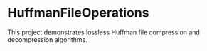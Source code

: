# HuffmanFileOperations

This project demonstrates lossless Huffman file compression and decompression algorithms.
